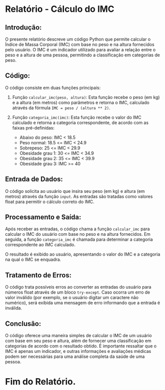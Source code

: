 Relatório - Cálculo do IMC
=============================

Introdução:
------------
O presente relatório descreve um código Python que permite calcular o Índice de Massa Corporal (IMC) com base no peso e na altura fornecidos pelo usuário. O IMC é um indicador utilizado para avaliar a relação entre o peso e a altura de uma pessoa, permitindo a classificação em categorias de peso.

Código:
--------
O código consiste em duas funções principais:

1. Função `calcular_imc(peso, altura)`: Esta função recebe o peso (em kg) e a altura (em metros) como parâmetros e retorna o IMC, calculado através da fórmula `IMC = peso / (altura ** 2)`.

2. Função `categoria_imc(imc)`: Esta função recebe o valor do IMC calculado e retorna a categoria correspondente, de acordo com as faixas pré-definidas:

    - Abaixo do peso: IMC < 18.5
    - Peso normal: 18.5 <= IMC < 24.9
    - Sobrepeso: 25 <= IMC < 29.9
    - Obesidade grau 1: 30 <= IMC < 34.9
    - Obesidade grau 2: 35 <= IMC < 39.9
    - Obesidade grau 3: IMC >= 40

Entrada de Dados:
------------------
O código solicita ao usuário que insira seu peso (em kg) e altura (em metros) através da função `input`. As entradas são tratadas como valores float para permitir o cálculo correto do IMC.

Processamento e Saída:
-----------------------
Após receber as entradas, o código chama a função `calcular_imc` para calcular o IMC do usuário com base no peso e na altura fornecidos. Em seguida, a função `categoria_imc` é chamada para determinar a categoria correspondente ao IMC calculado.

O resultado é exibido ao usuário, apresentando o valor do IMC e a categoria na qual o IMC se enquadra.

Tratamento de Erros:
---------------------
O código trata possíveis erros ao converter as entradas do usuário para números float através de um bloco `try-except`. Caso ocorra um erro de valor inválido (por exemplo, se o usuário digitar um caractere não numérico), será exibida uma mensagem de erro informando que a entrada é inválida.

Conclusão:
------------
O código oferece uma maneira simples de calcular o IMC de um usuário com base em seu peso e altura, além de fornecer uma classificação em categorias de acordo com o resultado obtido. É importante ressaltar que o IMC é apenas um indicador, e outras informações e avaliações médicas podem ser necessárias para uma análise completa da saúde de uma pessoa.

Fim do Relatório.
=============================